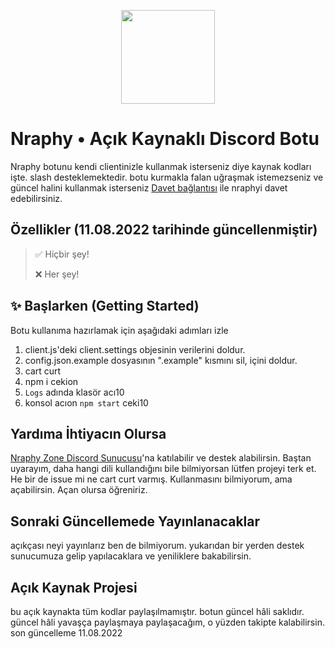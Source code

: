 <p align="center">
  <img width="150" height="150" href="https://discord.com/oauth2/authorize?client_id=700959962452459550&permissions=8&redirect_uri=https://discord.gg/VppTU9h&scope=applications.commands%20bot&response_type=code" src="https://cdn.discordapp.com/attachments/801418986809589771/1007426236894691378/Narpitti.png">
</p>

# Nraphy • Açık Kaynaklı Discord Botu
Nraphy botunu kendi clientinizle kullanmak isterseniz diye kaynak kodları işte. slash desteklemektedir. botu kurmakla falan uğraşmak istemezseniz ve güncel halini kullanmak isterseniz [Davet bağlantısı](https://discord.com/oauth2/authorize?client_id=700959962452459550&permissions=8&redirect_uri=https://discord.gg/VppTU9h&scope=applications.commands%20bot&response_type=code) ile nraphyi davet edebilirsiniz.

## Özellikler (11.08.2022 tarihinde güncellenmiştir)
> ✅ Hiçbir şey!
> 
> ❌ Her şey!

## ✨ Başlarken (Getting Started)
Botu kullanıma hazırlamak için aşağıdaki adımları izle
1. client.js'deki client.settings objesinin verilerini doldur.
2. config.json.example dosyasının ".example" kısmını sil, içini doldur.
3. cart curt
31. npm i cekion
89. `Logs` adında klasör acı10
4. konsol acıon `npm start` ceki10

## Yardıma İhtiyacın Olursa
[Nraphy Zone Discord Sunucusu](https://discord.gg/JhasTMZr2A)'na katılabilir ve destek alabilirsin. Baştan uyarayım, daha hangi dili kullandığını bile bilmiyorsan lütfen projeyi terk et. He bir de issue mi ne cart curt varmış. Kullanmasını bilmiyorum, ama açabilirsin. Açan olursa öğreniriz.

## Sonraki Güncellemede Yayınlanacaklar
açıkçası neyi yayınlarız ben de bilmiyorum. yukarıdan bir yerden destek sunucumuza gelip yapılacaklara ve yeniliklere bakabilirsin.

## Açık Kaynak Projesi
bu açık kaynakta tüm kodlar paylaşılmamıştır. botun güncel hâli saklıdır. güncel hâli yavaşça paylaşmaya paylaşacağım, o yüzden takipte kalabilirsin. son güncelleme 11.08.2022
